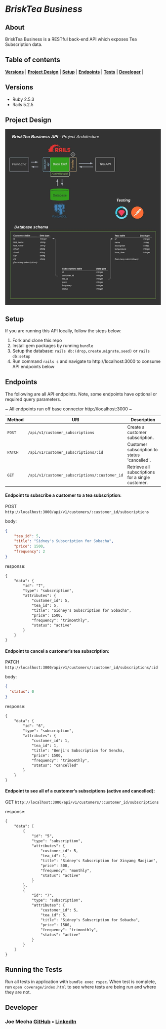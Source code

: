 # _BriskTea Business_

## About
BriskTea Business is a RESTful back-end API which exposes Tea Subscription data.


## Table of contents
[**Versions**](#versions) |
[**Project Design**](#project-design) |
[**Setup**](#setup) |
[**Endpoints**](#endpoints) |
[**Tests**](#running-the-tests) |
[**Developer**](#developer) |


## Versions
* Ruby 2.5.3
* Rails 5.2.5


## Project Design
![Diagram](lib/images/brisk-tea-business-api_diagram.jpeg "Project Design")


## Setup
If you are running this API locally, follow the steps below:
  1. Fork and clone this repo
  2. Install gem packages by running `bundle`
  3. Setup the database: `rails db:(drop,create,migrate,seed)` or `rails db:setup`
  4. Run command `rails s` and navigate to http://localhost:3000 to consume API endpoints below

<!-- If you are running the API via [Heroku](https://???.herokuapp.com/), simply consume endpoints below. -->

## Endpoints
The following are all API endpoints. Note, some endpoints have optional or required query parameters.

~ All endpoints run off base connector http://localhost:3000 ~ 


| Method   | URI                                      | Description                              |
| -------- | ---------------------------------------- | ---------------------------------------- |
| `POST`   | `/api/v1/customer_subscriptions`         | Create a customer subscription.          |
| `PATCH`  | `/api/v1/customer_subscriptions/:id`     | Customer subscription to status 'cancelled'.  |
| `GET`    | `/api/v1/customer_subscriptions/:customer_id`     | Retrieve all subscriptions for a single customer.  |

#### Endpoint to subscribe a customer to a tea subscription:
POST `http://localhost:3000/api/v1/customers/:customer_id/subscriptions` 

body:
```json 
{
    "tea_id": 5,
    "title": "Sidney's Subscription for Sobacha",
    "price": 1500,
    "frequency": 2
}
```

response: 
```
{
    "data": {
        "id": "7",
        "type": "subscription",
        "attributes": {
            "customer_id": 5,
            "tea_id": 5,
            "title": "Sidney's Subscription for Sobacha",
            "price": 1500,
            "frequency": "trimonthly",
            "status": "active"
        }
    }
}
```


#### Endpoint to cancel a customer’s tea subscription:
PATCH `http://localhost:3000/api/v1/customers/:customer_id/subscriptions/:id`

body:
```json 
{
  "status": 0
}
```

response: 
```
{
    "data": {
        "id": "6",
        "type": "subscription",
        "attributes": {
            "customer_id": 1,
            "tea_id": 1,
            "title": "Benji's Subscription for Sencha,
            "price": 1500,
            "frequency": "trimonthly",
            "status": "cancelled"
        }
    }
}
```


#### Endpoint to see all of a customer’s subsciptions (active and cancelled):
GET `http://localhost:3000/api/v1/customers/:customer_id/subscriptions`

response: 
```
{
    "data": [
        {
            "id": "5",
            "type": "subscription",
            "attributes": {
                "customer_id": 5,
                "tea_id": 1,
                "title": "Sidney's Subscription for Xinyang Maojian",
                "price": 500,
                "frequency": "monthly",
                "status": "active"
            }
        },
        {
            "id": "7",
            "type": "subscription",
            "attributes": {
                "customer_id": 5,
                "tea_id": 5,
                "title": "Sidney's Subscription for Sobacha",
                "price": 1500,
                "frequency": "trimonthly",
                "status": "active"
            }
        }
    ]
}
```


## Running the Tests

Run all tests in application with `bundle exec rspec`. When test is complete, run `open coverage/index.html` to see where tests are being run and where they are not.


## Developer
### Joe Mecha  [GitHub](https://github.com/joemecha) • [LinkedIn](https://www.linkedin.com/in/joemecha/)
